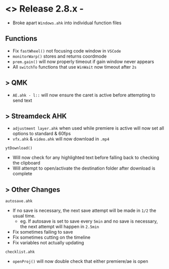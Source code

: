# <> Release 2.8.x -
- Broke apart `Windows.ahk` into individual function files

## Functions
- Fix `fastWheel()` not focusing code window in `VSCode`
- `monitorWarp()` stores and returns coordmode
- `prem.gain()` will now properly timeout if gain window never appears
- All `switchTo` functions that use `WinWait` now timeout after `2s`

## > QMK
- `AE.ahk - l::` will now ensure the caret is active before attempting to send text

## > Streamdeck AHK
- `adjustment layer.ahk` when used while premiere is active will now set all options to standard & 60fps
- `vfx.ahk` & `video.ahk` will now download in `.mp4`

`ytDownload()`
- Will now check for any highlighted text before falling back to checking the clipboard
- Will attempt to open/activate the destination folder after download is complete

## > Other Changes

`autosave.ahk`
- If no save is necessary, the next save attempt will be made in `1/2` the usual time.
    - eg. If autosave is set to save every `5min` and no save is necessary, the next attempt will happen in `2.5min`
- Fix sometimes failing to save
- Fix sometimes cutting on the timeline
- Fix variables not actually updating

`checklist.ahk`
- `openProj()` will now double check that either premiere/ae is open